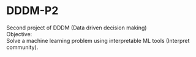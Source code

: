 # DDDM-P2
Second project of DDDM (Data driven decision making)<br>
Objective:<br>
Solve a machine learning problem using interpretable ML tools (Interpret community).<br>

